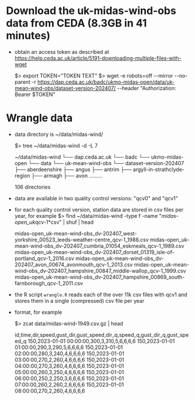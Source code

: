 # Download the uk-midas-wind-obs data from CEDA (8.3GB in 41 minutes)

* obtain an access token as described at https://help.ceda.ac.uk/article/5191-downloading-multiple-files-with-wget

    $> export TOKEN="TOKEN TEXT"
    $> wget -e robots=off --mirror --no-parent -r https://dap.ceda.ac.uk/badc/ukmo-midas-open/data/uk-mean-wind-obs/dataset-version-202407/ --header "Authorization: Bearer $TOKEN"
 

# Wrangle data

* data directory is ~/data/midas-wind/

    $> tree ~/data/midas-wind -d -L 7

    ~/data/midas-wind
    └── dap.ceda.ac.uk
        └── badc
            └── ukmo-midas-open
                └── data
                    └── uk-mean-wind-obs
                        └── dataset-version-202407
                            ├── aberdeenshire
                            ├── angus
                            ├── antrim
                            ├── argyll-in-strathclyde-region
                            ├── armagh
                            ├── avon
                            .........

    106 directories

* data are available in two quality control versions: "qcv0" and "qcv1"
* for each quality control version, station data are stored in csv files per year, for example
    $> find ~/data/midas-wind -type f -name "*midas-open_uk*qcv-1*csv" | shuf | head

    midas-open_uk-mean-wind-obs_dv-202407_west-yorkshire_00523_leeds-weather-centre_qcv-1_1988.csv
    midas-open_uk-mean-wind-obs_dv-202407_cumbria_01054_eskmeals_qcv-1_1989.csv
    midas-open_uk-mean-wind-obs_dv-202407_dorset_01319_isle-of-portland_qcv-1_2016.csv
    midas-open_uk-mean-wind-obs_dv-202407_avon_00674_avonmouth_qcv-1_2013.csv
    midas-open_uk-mean-wind-obs_dv-202407_hampshire_00847_middle-wallop_qcv-1_1999.csv
    midas-open_uk-mean-wind-obs_dv-202407_hampshire_00869_south-farnborough_qcv-1_2011.csv

* the R script `wrangle.R` reads each of the over 11k csv files with qcv1 and stores them in a single (compressed) csv file per year
* format, for example

    $> zcat data/midas-wind-1949.csv.gz | head

    id,time,dir,speed,gust_dir,gust_speed,dir_q,speed_q,gust_dir_q,gust_speed_q
    150,2023-01-01 00:00:00,300,3,310,5,6,6,6,6
    150,2023-01-01 01:00:00,290,3,290,5,6,6,6,6
    150,2023-01-01 02:00:00,280,3,240,4,6,6,6,6
    150,2023-01-01 03:00:00,270,2,260,4,6,6,6,6
    150,2023-01-01 04:00:00,270,3,260,4,6,6,6,6
    150,2023-01-01 05:00:00,260,3,250,4,6,6,6,6
    150,2023-01-01 06:00:00,250,2,250,3,6,6,6,6
    150,2023-01-01 07:00:00,260,2,260,2,6,6,6,6
    150,2023-01-01 08:00:00,270,2,260,4,6,6,6,6


